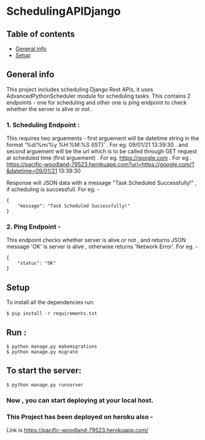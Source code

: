 # SchedulingAPIDjango

## Table of contents
* [General info](#general-info)
* [Setup](#setup)

## General info
This project includes scheduling Django Rest APIs, it uses AdvancedPythonScheduler module for scheduling tasks.
This contains 2 endpoints - 
one for scheduling and other one is ping endpoint to check whether the server is alive or not .

### 1. Scheduling Endpoint :
This requires two arguements - first arguement will be datetime string in the format '%d/%m/%y %H:%M:%S (IST)' . For eg. 09/01/21 13:39:30 .
and second arguement will be the url which is to be called through GET request at scheduled time (first arguement) . For eg. https://google.com .
For eg . https://pacific-woodland-79523.herokuapp.com?url=https://google.com/?&datetime=09/01/21 13:39:30

Response will JSON data with a message "Task Scheduled Successfully!" , if scheduling is successfull.
For eg. - 
```
{
    "message": "Task Scheduled Successfully!"
}
```


### 2. Ping Endpoint -
This endpoint checks whether server is alive or not , and returns JSON message 'OK' is server is alive , otherwise returns 'Network Error'.
For eg. - 
```
{
    "status": "OK"
}
```

## Setup
To install all the dependencies run: 

```
$ pip install -r requirements.txt
```

## Run :
```
$ python manage.py makemigrations
$ python manage.py migrate
```

## To start the server:
```
$ python manage.py runserver
```
### Now , you can start deploying at your local host.

### This Project has been deployed on heroku also - 
Link is https://pacific-woodland-79523.herokuapp.com/


